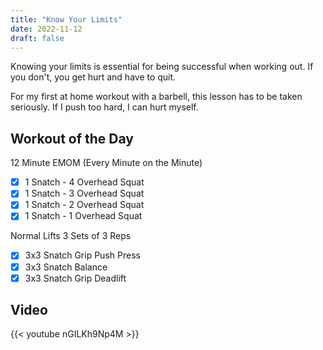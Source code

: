 ```yaml
---
title: "Know Your Limits"
date: 2022-11-12
draft: false
---
```

Knowing your limits is essential for being successful when working out. If you don't, you get hurt and have to quit. 

For my first at home workout with a barbell, this lesson has to be taken seriously. If I push too hard, I can hurt myself. 

## Workout of the Day

12 Minute EMOM (Every Minute on the Minute)

- [x] 1 Snatch - 4 Overhead Squat
- [x] 1 Snatch - 3 Overhead Squat
- [x] 1 Snatch - 2 Overhead Squat
- [x] 1 Snatch - 1 Overhead Squat

Normal Lifts 3 Sets of 3 Reps

- [x] 3x3 Snatch Grip Push Press
- [x] 3x3 Snatch Balance
- [x] 3x3 Snatch Grip Deadlift

## Video

{{< youtube nGILKh9Np4M >}}
